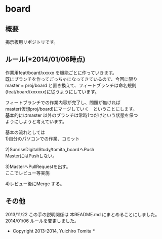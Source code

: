 board
=====

概要
----

掲示板用リポジトリです。  

ルール(*2014/01/06時点)
-----------------------
作業用feat/board/xxxxx を機能ごとに作っていきます。  
既にブランチを作ってごっちゃになってきているので、今回に限り  
master = proj/board と置き換えて、フィートブランチは命名規則  
(feat/board/xxxxxx)に従うようにしています。  

フィートブランチでの作業内容が完了し、問題が無ければ  
master(仮想proj/board)にマージしていく　ということにします。  
基本的にはmaster 以外のブランチは常時1つだけという状態を保つ  
ようにしようと考えています。  

基本の流れとしては  
1)自分のパソコンでの作業、コミット  

2)SunriseDigitalStudy/tomita_boardへPush  
  MasterにはPushしない。  

3)MasterへPullRequestを出す。  
  ここでレビュー等実施  

4)レビュー後にMerge する。  

その他
------
2013/11/22 この手の説明関係は 本README.md にまとめることにしました。  
2014/01/06 ルールを変更しました。  


* Copyright 2013-2014, Yuichiro Tomita *  
